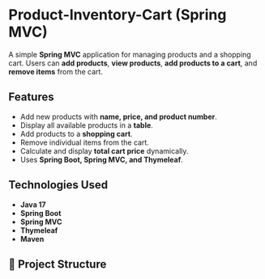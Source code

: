 #  Product-Inventory-Cart (Spring MVC)

A simple **Spring MVC** application for managing products and a shopping cart. Users can **add products**, **view products**, **add products to a cart**, and **remove items** from the cart.

## Features
- Add new products with **name, price, and product number**.
- Display all available products in a **table**.
- Add products to a **shopping cart**.
- Remove individual items from the cart.
- Calculate and display **total cart price** dynamically.
- Uses **Spring Boot, Spring MVC, and Thymeleaf**.

##  Technologies Used
- **Java 17**
- **Spring Boot**
- **Spring MVC**
- **Thymeleaf**
- **Maven**

## 📂 Project Structure
